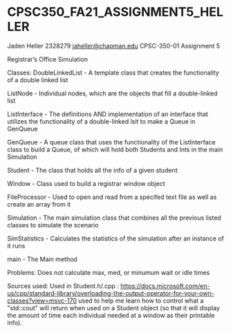 # CPSC350_FA21_ASSIGNMENT5_HELLER

Jaden Heller
2328279
jaheller@chapman.edu
CPSC-350-01
Assignment 5


Registrar’s Office Simulation


Classes:
DoubleLinkedList - A template class that creates the functionality of a double linked list

ListNode - Individual nodes, which are the objects that fill a double-linked list

ListInterface - The definitions AND implementation of an interface that utilizes the functionality of a double-linked lsit to make a Queue in GenQueue

GenQueue - A queue class that uses the functionality of the ListInterface class to build a Queue, of which will hold both Students and Ints in the main Simulation

Student - The class that holds all the info of a given student

Window - Class used to build a registrar window object

FileProcessor - Used to open and read from a specifed text file as well as create an array from it

Simulation - The main simulation class that combines all the previous listed classes to simulate the scenario

SimStatistics - Calculates the statistics of the simulation after an instance of it runs

main - The Main method


Problems:
Does not calculate max, med, or minumum wait or idle times

Sources used:
Used in Student.h/.cpp :
https://docs.microsoft.com/en-us/cpp/standard-library/overloading-the-output-operator-for-your-own-classes?view=msvc-170 used to help me learn how to control what a "std::cout" will return when used on a Student object (so that it will display the amount of time each individual needed at a window as their printable info). 